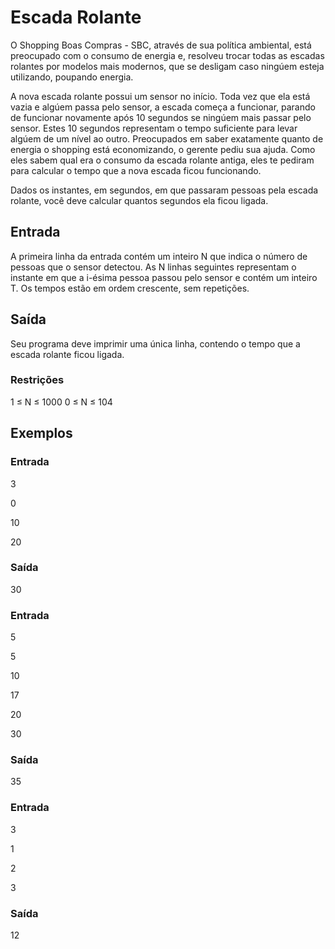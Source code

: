 # Escada Rolante
O Shopping Boas Compras - SBC, através de sua política ambiental, está preocupado com o consumo de energia e, resolveu trocar todas as escadas rolantes por modelos mais modernos, que se desligam caso ningúem esteja utilizando, poupando energia.

A nova escada rolante possui um sensor no início. Toda vez que ela está vazia e algúem passa pelo sensor, a escada começa a funcionar, parando de funcionar novamente após 10 segundos se ningúem mais passar pelo sensor. Estes 10 segundos representam o tempo suficiente para levar algúem de um nível ao outro. Preocupados em saber exatamente quanto de energia o shopping está economizando, o gerente pediu sua ajuda. Como eles sabem qual era o consumo da escada rolante antiga, eles te pediram para calcular o tempo que a nova escada ficou funcionando.

Dados os instantes, em segundos, em que passaram pessoas pela escada rolante, você deve calcular quantos segundos ela ficou ligada.

## Entrada
A primeira linha da entrada contém um inteiro N que indica o número de pessoas que o sensor detectou. As N linhas seguintes representam o instante em que a i-ésima pessoa passou pelo sensor e contém um inteiro T. Os tempos estão em ordem crescente, sem repetições.

## Saída
Seu programa deve imprimir uma única linha, contendo o tempo que a escada rolante ficou ligada.

### Restrições
1 ≤ N ≤ 1000
0 ≤ N ≤ 104

## Exemplos

### Entrada
3

0

10

20

### Saída
30

### Entrada
5

5

10

17

20

30

### Saída
35

### Entrada
3

1

2

3

### Saída
12